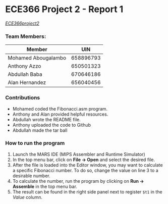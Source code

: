 # ECE366 Project 2 - Report 1

[*ECE366project2*](https://github.com/AzzoAnthony/ECE366project2)

### Team Members:

| Member | UIN |
| --- | --- |
| Mohamed Abougalambo | 658896793 |
| Anthony Azzo | 650501323 |
| Abdullah Baba | 670646186 |
| Alan Hernandez | 656040456 |

### Contributions
- Mohamed coded the Fibonacci.asm program.
- Anthony and Alan provided helpful resources.
- Abdullah wrote the README file.
- Anthony uploaded the code to Github
- Abdullah made the tar ball

### How to run the program
1. Launch the MARS IDE (MIPS Assembler and Runtime Simulator)
2. In the top menu bar, click on **File -> Open** and select the desired file.
3. After the file is loaded into the Editor window, you may want to calculate a specific Fibonacci number. To do so, change the value on line 3 to a desirable number.
4. To calculate the number, run the program by clicking on **Run -> Assemble** in the top menu bar.
5. The result can be found in the right side panel next to register `$t1` in the *Value* column.

